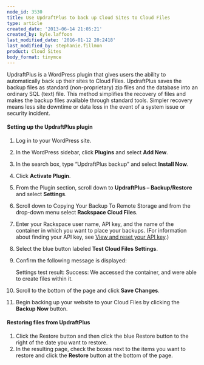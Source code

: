 ```yaml
---
node_id: 3530
title: Use UpdraftPlus to back up Cloud Sites to Cloud Files
type: article
created_date: '2013-06-14 21:05:21'
created_by: kyle.laffoon
last_modified_date: '2016-01-12 20:2418'
last_modified_by: stephanie.fillmon
product: Cloud Sites
body_format: tinymce
---
```


UpdraftPlus is a WordPress plugin that gives users the ability to
automatically back up their sites to Cloud Files. UpdraftPlus saves the
backup files as standard (non-proprietary) zip files and the database
into an ordinary SQL (text) file. This method simplifies the recovery of
files and makes the backup files available through standard tools.
Simpler recovery means less site downtime or data loss in the event of a
system issue or security incident.

#### Setting up the UpdraftPlus plugin

1.  Log in to your WordPress site.
2.  In the WordPress sidebar, click **Plugins** and select **Add New**.
3.  In the search box, type &ldquo;UpdraftPlus backup&rdquo; and select **Install
    Now**.
4.  Click **Activate Plugin**.
5.  From the Plugin section, scroll down to **UpdraftPlus &ndash;
    Backup/Restore** and select **Settings**.
6.  Scroll down to Copying Your Backup To Remote Storage and from the
    drop-down menu select **Rackspace Cloud Files**.
7.  Enter your Rackspace user name, API key, and the name of the
    container in which you want to place your backups. (For information
    about finding your API key, see [View and reset your API
    key](http://www.rackspace.com/knowledge_center/article/view-and-reset-your-api-key).)
8.  Select the blue button labeled **Test Cloud Files Settings**.
9.  Confirm the following message is displayed:

    Settings test result: Success: We accessed the container, and were
    able to create files within it.

10. Scroll to the bottom of the page and click **Save Changes**.
11. Begin backing up your website to your Cloud Files by clicking the
    **Backup Now** button.

#### Restoring files from UpdraftPlus

1.  Click the Restore button and then click the blue Restore button to
    the right of the date you want to restore.
2.  In the resulting page, check the boxes next to the items you want to
    restore and click the **Restore** button at the bottom of the page.


